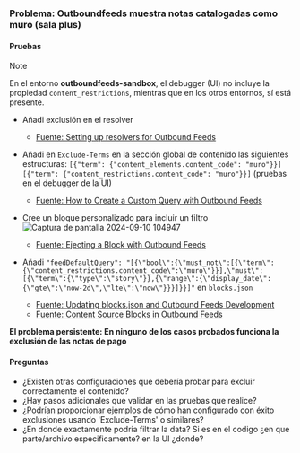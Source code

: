 ### Problema: Outboundfeeds muestra notas catalogadas como muro (sala plus)

#### Pruebas 

> [!NOTE]
> En el entorno **outboundfeeds-sandbox**, el debugger (UI) no incluye la propiedad `content_restrictions`, mientras que en los otros entornos, sí está presente.
> 
* Añadi exclusión en el resolver
    * [Fuente: Setting up resolvers for Outbound Feeds](https://docs.arcxp.com/alc/en/how-to-set-up-resolvers-for-outbound-feeds?sys_kb_id=3ed9b99a47aa8610a87626c2846d43fc&id=kb_article_view&spa=1)
* Añadi en `Exclude-Terms` en la sección global de contenido las siguientes estructuras: `[{"term": {"content_elements.content_code": "muro"}}]` `[{"term": {"content_restrictions.content_code": "muro"}}]` (pruebas en el debugger de la UI)
    * [Fuente: How to Create a Custom Query with Outbound Feeds](https://docs.arcxp.com/alc/en/how-to-create-a-custom-query-with-outbound-feeds?sys_kb_id=e2202e4b47887990eee38788436d43cc&id=kb_article_view&spa=1)
* Cree un bloque personalizado para incluir un filtro
   ![Captura de pantalla 2024-09-10 104947](https://github.com/user-attachments/assets/ae6ded60-0624-478a-8445-68c19c3484d6)
    * [Fuente: Ejecting a Block with Outbound Feeds](https://docs.arcxp.com/alc/en/ejecting-a-block-with-outbound-feeds?sys_kb_id=6233a1d6c39f0e50a046930a05013158&id=kb_article_view&sysparm_rank=3&sysparm_tsqueryId=1d1cb13947e89a90a87626c2846d4396)

 * Añadi `"feedDefaultQuery": "[{\"bool\":{\"must_not\":[{\"term\":{\"content_restrictions.content_code\":\"muro\"}}],\"must\":[{\"term\":{\"type\":\"story\"}},{\"range\":{\"display_date\":{\"gte\":\"now-2d\",\"lte\":\"now\"}}}]}}]"` en `blocks.json`
      * [Fuente: Updating blocks.json and Outbound Feeds Development](https://arcxp.service-now.com/alc/en/updating-blocks-json-and-outbound-feeds-development?sys_kb_id=bfc85a99c34b4610a046930a05013108&id=kb_article_view&sysparm_rank=1&sysparm_tsqueryId=4cec970ac3a05a10a046930a0501311b)
      * [Fuente: Content Source Blocks in Outbound Feeds](https://arcxp.service-now.com/alc/en/content-source-blocks-in-outbound-feeds?sys_kb_id=df3733e6478cf590eee38788436d4314&id=kb_article_view&sysparm_rank=4&sysparm_tsqueryId=480bdb06c3a05a10a046930a050131db)


   
**El problema persistente: En ninguno de los casos probados funciona la exclusión de las notas de pago**

#### Preguntas

- ¿Existen otras configuraciones que debería probar para excluir correctamente el contenido?
- ¿Hay pasos adicionales que validar en las pruebas que realice?
- ¿Podrían proporcionar ejemplos de cómo han configurado con éxito exclusiones usando 'Exclude-Terms' o similares?
- ¿En donde exactamente podria filtrar la data? Si es en el codigo ¿en que parte/archivo especificamente? en la UI ¿donde?


